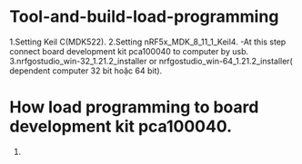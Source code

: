 # Tool-and-build-load-programming
1.Setting Keil C(MDK522).
2.Setting nRF5x_MDK_8_11_1_Keil4.
 -At this step connect board development kit pca100040 to computer by usb.
3.nrfgostudio_win-32_1.21.2_installer or nrfgostudio_win-64_1.21.2_installer( dependent computer  32 bit hoặc 64 bit).
# How load programming to board development kit pca100040.
1. 
